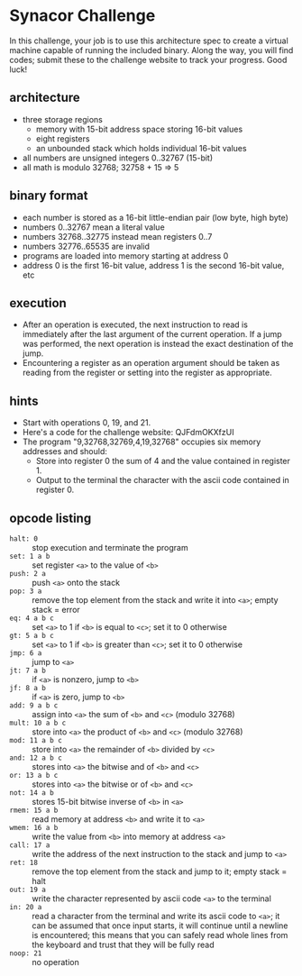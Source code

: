 # Synacor Challenge
In this challenge, your job is to use this architecture spec to create a
virtual machine capable of running the included binary.  Along the way,
you will find codes; submit these to the challenge website to track
your progress.  Good luck!

## architecture
- three storage regions
  - memory with 15-bit address space storing 16-bit values
  - eight registers
  - an unbounded stack which holds individual 16-bit values
- all numbers are unsigned integers 0..32767 (15-bit)
- all math is modulo 32768; 32758 + 15 => 5

## binary format
- each number is stored as a 16-bit little-endian pair (low byte, high byte)
- numbers 0..32767 mean a literal value
- numbers 32768..32775 instead mean registers 0..7
- numbers 32776..65535 are invalid
- programs are loaded into memory starting at address 0
- address 0 is the first 16-bit value, address 1 is the second 16-bit value, etc

## execution
- After an operation is executed, the next instruction to read is immediately after the last argument of the current operation.  If a jump was performed, the next operation is instead the exact destination of the jump.
- Encountering a register as an operation argument should be taken as reading from the register or setting into the register as appropriate.

## hints
- Start with operations 0, 19, and 21.
- Here's a code for the challenge website: QJFdmOKXfzUI
- The program "9,32768,32769,4,19,32768" occupies six memory addresses and should:
  - Store into register 0 the sum of 4 and the value contained in register 1.
  - Output to the terminal the character with the ascii code contained in register 0.

## opcode listing

<dl>
<dt><code>halt: 0</code></dt>
<dd>stop execution and terminate the program</dd>
<dt><code>set: 1 a b</code></dt>
<dd>set register <code>&lt;a&gt;</code> to the value of <code>&lt;b&gt;</code></dd>
<dt><code>push: 2 a</code></dt>
<dd>push <code>&lt;a&gt;</code> onto the stack</dd>
<dt><code>pop: 3 a</code></dt>
<dd>remove the top element from the stack and write it into <code>&lt;a&gt;</code>; empty stack = error</dd>
<dt><code>eq: 4 a b c</code></dt>
<dd>set <code>&lt;a&gt;</code> to 1 if <code>&lt;b&gt;</code> is equal to <code>&lt;c&gt;</code>; set it to 0 otherwise</dd>
<dt><code>gt: 5 a b c</code></dt>
<dd>set <code>&lt;a&gt;</code> to 1 if <code>&lt;b&gt;</code> is greater than <code>&lt;c&gt;</code>; set it to 0 otherwise</dd>
<dt><code>jmp: 6 a</code></dt>
<dd>jump to <code>&lt;a&gt;</code></dd>
<dt><code>jt: 7 a b</code></dt>
<dd>if <code>&lt;a&gt;</code> is nonzero, jump to <code>&lt;b&gt;</code></dd>
<dt><code>jf: 8 a b</code></dt>
<dd>if <code>&lt;a&gt;</code> is zero, jump to <code>&lt;b&gt;</code></dd>
<dt><code>add: 9 a b c</code></dt>
<dd>assign into <code>&lt;a&gt;</code> the sum of <code>&lt;b&gt;</code> and <code>&lt;c&gt;</code> (modulo 32768)</dd>
<dt><code>mult: 10 a b c</code></dt>
<dd>store into <code>&lt;a&gt;</code> the product of <code>&lt;b&gt;</code> and <code>&lt;c&gt;</code> (modulo 32768)</dd>
<dt><code>mod: 11 a b c</code></dt>
<dd>store into <code>&lt;a&gt;</code> the remainder of <code>&lt;b&gt;</code> divided by <code>&lt;c&gt;</code></dd>
<dt><code>and: 12 a b c</code></dt>
<dd>stores into <code>&lt;a&gt;</code> the bitwise and of <code>&lt;b&gt;</code> and <code>&lt;c&gt;</code></dd>
<dt><code>or: 13 a b c</code></dt>
<dd>stores into <code>&lt;a&gt;</code> the bitwise or of <code>&lt;b&gt;</code> and <code>&lt;c&gt;</code></dd>
<dt><code>not: 14 a b</code></dt>
<dd>stores 15-bit bitwise inverse of <code>&lt;b&gt;</code> in <code>&lt;a&gt;</code></dd>
<dt><code>rmem: 15 a b</code></dt>
<dd>read memory at address <code>&lt;b&gt;</code> and write it to <code>&lt;a&gt;</code></dd>
<dt><code>wmem: 16 a b</code></dt>
<dd>write the value from <code>&lt;b&gt;</code> into memory at address <code>&lt;a&gt;</code></dd>
<dt><code>call: 17 a</code></dt>
<dd>write the address of the next instruction to the stack and jump to <code>&lt;a&gt;</code></dd>
<dt><code>ret: 18</code></dt>
<dd>remove the top element from the stack and jump to it; empty stack = halt</dd>
<dt><code>out: 19 a</code></dt>
<dd>write the character represented by ascii code <code>&lt;a&gt;</code> to the terminal</dd>
<dt><code>in: 20 a</code></dt>
<dd>read a character from the terminal and write its ascii code to <code>&lt;a&gt;</code>; it can be assumed that once input starts, it will continue until a newline is encountered; this means that you can safely read whole lines from the keyboard and trust that they will be fully read</dd>
<dt><code>noop: 21</code></dt>
<dd>no operation</dd>
</dl>
